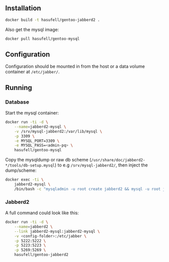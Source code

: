 ## Installation

```sh
docker build -t hasufell/gentoo-jabberd2 .
```

Also get the mysql image:

```sh
docker pull hasufell/gentoo-mysql
```

## Configuration

Configuration should be mounted in from the host or a data volume container
at `/etc/jabber/`.

## Running

### Database

Start the mysql container:

```sh
docker run -ti -d \
	--name=jabberd2-mysql \
	-v /srv/mysql-jabberd2:/var/lib/mysql \
	-p 3309 \
	-e MYSQL_PORT=3309 \
	-e MYSQL_PASS=<admin-pq> \
	hasufell/gentoo-mysql
```

Copy the mysqldump or raw db scheme
(`/usr/share/doc/jabberd2-*/tools/db-setup.mysql`) to e.g
`/srv/mysql-jabberd2/`, then inject the dump/scheme:

```sh
docker exec -ti \
	jabberd2-mysql \
	/bin/bash -c "mysqladmin -u root create jabberd2 && mysql -u root jabberd2 < /var/lib/mysql/<dump.sql> && echo \"GRANT select,insert,delete,update ON jabberd2.* to 'jabberd2'@'%' IDENTIFIED by '<jabberd2-mysql-pw>';\" | mysql -u root"
```

### Jabberd2

A full command could look like this:

```sh
docker run -ti -d \
	--name=jabberd2 \
	--link jabberd2-mysql:jabberd2-mysql \
	-v <config-folder>:/etc/jabber \
	-p 5222:5222 \
	-p 5223:5223 \
	-p 5269:5269 \
	hasufell/gentoo-jabberd2
```


